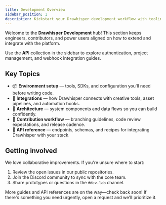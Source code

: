 ```yaml
---
title: Development Overview
sidebar_position: 1
description: Kickstart your Drawhisper development workflow with tooling, conventions, and contribution guides.
---
```


Welcome to the **Drawhisper Development** hub! This section keeps engineers, contributors, and power users aligned on how to extend and integrate with the platform.

Use the **API** collection in the sidebar to explore authentication, project management, and webhook integration guides.

## Key Topics

- 📦 **Environment setup** — tools, SDKs, and configuration you'll need before writing code.
- 🔌 **Integrations** — how Drawhisper connects with creative tools, asset pipelines, and automation hooks.
- 🧱 **Architecture** — system components and data flows so you can build confidently.
- 🚀 **Contribution workflow** — branching guidelines, code review expectations, and release cadence.
- 🧾 **API reference** — endpoints, schemas, and recipes for integrating Drawhisper with your stack.

## Getting involved

We love collaborative improvements. If you're unsure where to start:

1. Review the open issues in our public repositories.
2. Join the Discord community to sync with the core team.
3. Share prototypes or questions in the `#dev-lab` channel.

More guides and API references are on the way—check back soon! If there's something you need urgently, open a request and we'll prioritize it.
